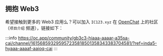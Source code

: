 ## 拥抱 Web3

希望接触到更多的 Web3 应用么？可以加入 `IC123.xyz` 在 [OpenChat](https://oc.app/?ref=inda5-hyaaa-aaaaf-aaioq-cai) 上的社区（`项目介绍` 频道），链接如下：

:::info
https://oc.app/community/gb3c3-hiaaa-aaaar-a35sa-cai/channel/161568593295957235818501358343383704581/?ref=inda5-hyaaa-aaaaf-aaioq-cai
:::